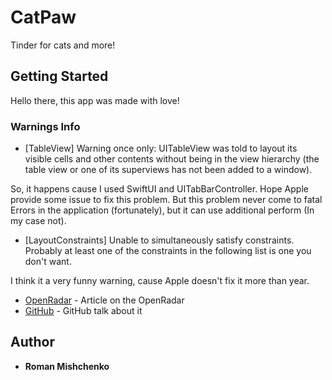 # CatPaw

Tinder for cats and more!

## Getting Started

Hello there, this app was made with love!

### Warnings Info

* [TableView] Warning once only: UITableView was told to layout its visible cells and other contents without being in the view hierarchy (the table view or one of its superviews has not been added to a window).

So, it happens cause I used SwiftUI and UITabBarController. Hope Apple provide some issue to fix this problem. But this problem never come to fatal Errors in the application (fortunately), but it can use additional perform (In my case not).

* [LayoutConstraints] Unable to simultaneously satisfy constraints. Probably at least one of the constraints in the following list is one you don't want.

I think it a very funny warning, cause Apple doesn't fix it more than year.
* [OpenRadar](http://openradar.appspot.com/49289931) - Article on the OpenRadar
* [GitHub](https://github.com/lionheart/openradar-mirror/issues/21120) - GitHub talk about it 

## Author

* **Roman Mishchenko**


